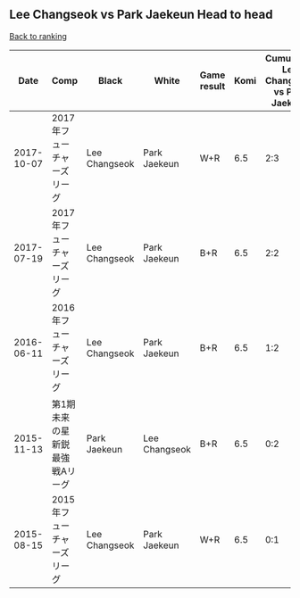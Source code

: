 ## Lee Changseok vs Park Jaekeun Head to head

[Back to ranking](../../index.md)




| **Date** | **Comp** | **Black** | **White** | **Game result** | **Komi** | **Cumulative Lee Changseok vs Park Jaekeun** | **Lee Changseok streak** | **Park Jaekeun streak** | 
| --- | --- | --- | --- | --- | --- | --- | --- | --- |
| 2017-10-07 | 2017年フューチャーズリーグ | Lee Changseok | Park Jaekeun | W+R | 6.5 | 2:3 | 0 | 1 | 
| 2017-07-19 | 2017年フューチャーズリーグ | Lee Changseok | Park Jaekeun | B+R | 6.5 | 2:2 | 2 | 0 | 
| 2016-06-11 | 2016年フューチャーズリーグ | Lee Changseok | Park Jaekeun | B+R | 6.5 | 1:2 | 1 | 0 | 
| 2015-11-13 | 第1期未来の星新鋭最強戦Aリーグ | Park Jaekeun | Lee Changseok | B+R | 6.5 | 0:2 | 0 | 2 | 
| 2015-08-15 | 2015年フューチャーズリーグ | Lee Changseok | Park Jaekeun | W+R | 6.5 | 0:1 | 0 | 1 |




